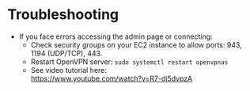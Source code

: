 # Troubleshooting

- If you face errors accessing the admin page or connecting:
  - Check security groups on your EC2 instance to allow ports: 943, 1194 (UDP/TCP), 443.
  - Restart OpenVPN server: `sudo systemctl restart openvpnas`
  - See video tutorial here:  
  https://www.youtube.com/watch?v=R7-dj5dvpzA
